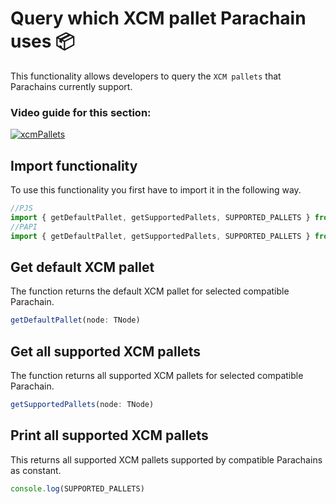 # Query which XCM pallet Parachain uses 📦

This functionality allows developers to query the `XCM pallets` that Parachains currently support. 

### Video guide for this section:
[
![xcmPallets](https://user-images.githubusercontent.com/55763425/238154722-aedb5798-0cfe-4f0d-875c-dea5c60373eb.png)
](https://youtu.be/oE1JttYN1zY)

## Import functionality

To use this functionality you first have to import it in the following way.
```js
//PJS
import { getDefaultPallet, getSupportedPallets, SUPPORTED_PALLETS } from  '@paraspell/sdk'
//PAPI
import { getDefaultPallet, getSupportedPallets, SUPPORTED_PALLETS } from  '@paraspell/sdk/papi'
```

## Get default XCM pallet

The function returns the default XCM pallet for selected compatible Parachain.
```js
getDefaultPallet(node: TNode)
```

## Get all supported XCM pallets

The function returns all supported XCM pallets for selected compatible Parachain.
```js
getSupportedPallets(node: TNode)
```

## Print all supported XCM pallets

This returns all supported XCM pallets supported by compatible Parachains as constant.
```js
console.log(SUPPORTED_PALLETS)
```